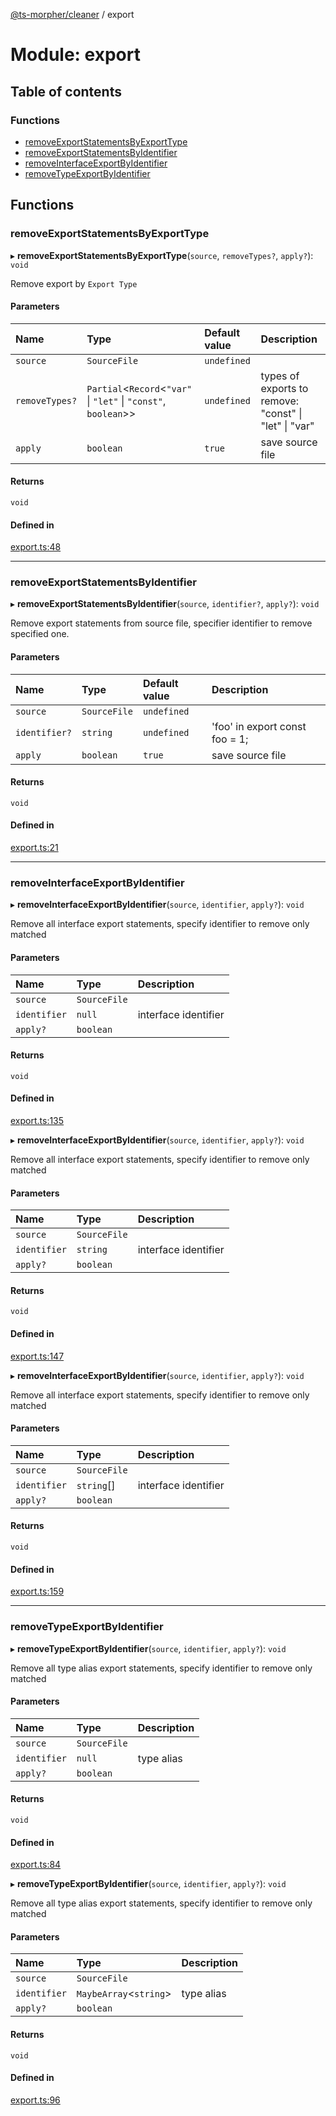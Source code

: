 [@ts-morpher/cleaner](../README.md) / export

# Module: export

## Table of contents

### Functions

- [removeExportStatementsByExportType](export.md#removeexportstatementsbyexporttype)
- [removeExportStatementsByIdentifier](export.md#removeexportstatementsbyidentifier)
- [removeInterfaceExportByIdentifier](export.md#removeinterfaceexportbyidentifier)
- [removeTypeExportByIdentifier](export.md#removetypeexportbyidentifier)

## Functions

### removeExportStatementsByExportType

▸ **removeExportStatementsByExportType**(`source`, `removeTypes?`, `apply?`): `void`

Remove export by `Export Type`

#### Parameters

| Name | Type | Default value | Description |
| :------ | :------ | :------ | :------ |
| `source` | `SourceFile` | `undefined` |  |
| `removeTypes?` | `Partial`<`Record`<``"var"`` \| ``"let"`` \| ``"const"``, `boolean`\>\> | `undefined` | types of exports to remove: "const" \| "let" \| "var" |
| `apply` | `boolean` | `true` | save source file |

#### Returns

`void`

#### Defined in

[export.ts:48](https://github.com/linbudu599/morpher/blob/4a52d4d/packages/cleaner/src/export.ts#L48)

___

### removeExportStatementsByIdentifier

▸ **removeExportStatementsByIdentifier**(`source`, `identifier?`, `apply?`): `void`

Remove export statements from source file, specifier identifier to remove specified one.

#### Parameters

| Name | Type | Default value | Description |
| :------ | :------ | :------ | :------ |
| `source` | `SourceFile` | `undefined` |  |
| `identifier?` | `string` | `undefined` | 'foo' in export const foo = 1; |
| `apply` | `boolean` | `true` | save source file |

#### Returns

`void`

#### Defined in

[export.ts:21](https://github.com/linbudu599/morpher/blob/4a52d4d/packages/cleaner/src/export.ts#L21)

___

### removeInterfaceExportByIdentifier

▸ **removeInterfaceExportByIdentifier**(`source`, `identifier`, `apply?`): `void`

Remove all interface export statements, specify identifier to remove only matched

#### Parameters

| Name | Type | Description |
| :------ | :------ | :------ |
| `source` | `SourceFile` |  |
| `identifier` | ``null`` | interface identifier |
| `apply?` | `boolean` |  |

#### Returns

`void`

#### Defined in

[export.ts:135](https://github.com/linbudu599/morpher/blob/4a52d4d/packages/cleaner/src/export.ts#L135)

▸ **removeInterfaceExportByIdentifier**(`source`, `identifier`, `apply?`): `void`

Remove all interface export statements, specify identifier to remove only matched

#### Parameters

| Name | Type | Description |
| :------ | :------ | :------ |
| `source` | `SourceFile` |  |
| `identifier` | `string` | interface identifier |
| `apply?` | `boolean` |  |

#### Returns

`void`

#### Defined in

[export.ts:147](https://github.com/linbudu599/morpher/blob/4a52d4d/packages/cleaner/src/export.ts#L147)

▸ **removeInterfaceExportByIdentifier**(`source`, `identifier`, `apply?`): `void`

Remove all interface export statements, specify identifier to remove only matched

#### Parameters

| Name | Type | Description |
| :------ | :------ | :------ |
| `source` | `SourceFile` |  |
| `identifier` | `string`[] | interface identifier |
| `apply?` | `boolean` |  |

#### Returns

`void`

#### Defined in

[export.ts:159](https://github.com/linbudu599/morpher/blob/4a52d4d/packages/cleaner/src/export.ts#L159)

___

### removeTypeExportByIdentifier

▸ **removeTypeExportByIdentifier**(`source`, `identifier`, `apply?`): `void`

Remove all type alias export statements, specify identifier to remove only matched

#### Parameters

| Name | Type | Description |
| :------ | :------ | :------ |
| `source` | `SourceFile` |  |
| `identifier` | ``null`` | type alias |
| `apply?` | `boolean` |  |

#### Returns

`void`

#### Defined in

[export.ts:84](https://github.com/linbudu599/morpher/blob/4a52d4d/packages/cleaner/src/export.ts#L84)

▸ **removeTypeExportByIdentifier**(`source`, `identifier`, `apply?`): `void`

Remove all type alias export statements, specify identifier to remove only matched

#### Parameters

| Name | Type | Description |
| :------ | :------ | :------ |
| `source` | `SourceFile` |  |
| `identifier` | `MaybeArray`<`string`\> | type alias |
| `apply?` | `boolean` |  |

#### Returns

`void`

#### Defined in

[export.ts:96](https://github.com/linbudu599/morpher/blob/4a52d4d/packages/cleaner/src/export.ts#L96)

